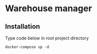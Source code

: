 # Warehouse manager

## Installation
Type code below in root project directory
```
docker-compose up -d
```
